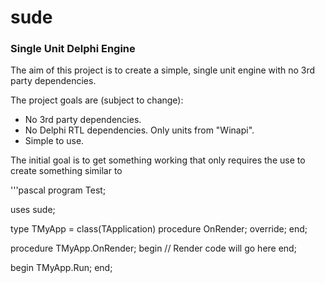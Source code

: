 # sude
### Single Unit Delphi Engine

The aim of this project is to create a simple, single unit engine with no 3rd party dependencies.

The project goals are (subject to change):

* No 3rd party dependencies.
* No Delphi RTL dependencies. Only units from "Winapi".
* Simple to use.

The initial goal is to get something working that only requires the use to create something similar to

'''pascal
program Test;

uses
	sude;
	
type
	TMyApp = class(TApplication)
		procedure OnRender; override;
	end;
	
procedure TMyApp.OnRender;
begin
	// Render code will go here
end;

begin
	TMyApp.Run;
end;
```
